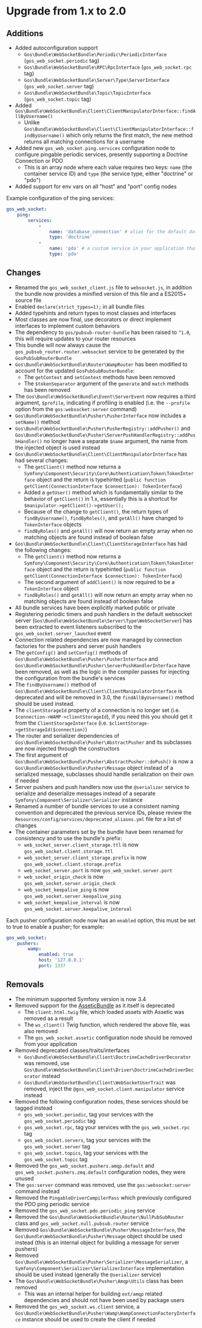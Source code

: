 # Upgrade from 1.x to 2.0

## Additions

- Added autoconfiguration support
    - `Gos\Bundle\WebSocketBundle\Periodic\PeriodicInterface` (`gos_web_socket.periodic` tag)
    - `Gos\Bundle\WebSocketBundle\RPC\RpcInterface` (`gos_web_socket.rpc` tag)
    - `Gos\Bundle\WebSocketBundle\Server\Type\ServerInterface` (`gos_web_socket.server` tag)
    - `Gos\Bundle\WebSocketBundle\Topic\TopicInterface` (`gos_web_socket.topic` tag)
- Added `Gos\Bundle\WebSocketBundle\Client\ClientManipulatorInterface::findAllByUsername()`
    - Unlike `Gos\Bundle\WebSocketBundle\Client\ClientManipulatorInterface::findByUsername()` which only returns the first match, the new method returns all matching connections for a username
- Added new `gos_web_socket.ping.services` configuration node to configure pingable periodic services, presently supporting a Doctrine Connection or PDO
    - This is an array node where each value requires two keys: `name` (the container service ID) and `type` (the service type, either "doctrine" or "pdo")
- Added support for env vars on all "host" and "port" config nodes
    
Example configuration of the ping services:

```yaml
gos_web_socket:
    ping:
        services:
            -
                name: 'database_connection' # alias for the default database connection created by the DoctrineBundle
                type: 'doctrine'
            -
                name: 'pdo' # a custom service in your application that is a PDO connection
                type: 'pdo'

```

## Changes

- Renamed the `gos_web_socket_client.js` file to `websocket.js`, in addition the bundle now provides a minified version of this file and a ES2015+ source file
- Enabled `declare(strict_types=1);` in all bundle files
- Added typehints and return types to most classes and interfaces
- Most classes are now final, use decorators or direct implement interfaces to implement custom behaviors
- The dependency to `gos/pubsub-router-bundle` has been raised to `^1.0`, this will require updates to your router resources
- This bundle will now always cause the `gos_pubsub_router.router.websocket` service to be generated by the `GosPubSubRouterBundle`
- `Gos\Bundle\WebSocketBundle\Router\WampRouter` has been modified to account for the updated `GosPubSubRouterBundle`:
    - The `getContext` and `setContext` methods have been removed
    - The `$tokenSeparator` argument of the `generate` and `match` methods has been removed
- The `Gos\Bundle\WebSocketBundle\Event\ServerEvent` now requires a third argument, `$profile`, indicating if profiling is enabled (i.e. the `--profile` option from the `gos:websocket:server` command)
- `Gos\Bundle\WebSocketBundle\Pusher\PusherInterface` now includes a `setName()` method
- `Gos\Bundle\WebSocketBundle\Pusher\PusherRegistry::addPusher()` and `Gos\Bundle\WebSocketBundle\Pusher\ServerPushHandlerRegistry::addPushHandler()` no longer have a separate `$name` argument, the name from the injected object is used instead
- `Gos\Bundle\WebSocketBundle\Client\ClientManipulatorInterface` has had several changes:
    - The `getClient()` method now returns a `Symfony\Component\Security\Core\Authentication\Token\TokenInterface` object and the return is typehinted (`public function getClient(ConnectionInterface $connection): TokenInterface`)
    - Added a `getUser()` method which is fundamentally similar to the behavior of `getClient()` in 1.x, essentially this is a shortcut for `$manipulator->getClient()->getUser();`
    - Because of the change to `getClient()`, the return types of `findByUsername()`, `findByRoles()`, and `getAll()` have changed to `TokenInterface` objects
    - `findByRoles()` and `getAll()` will now return an empty array when no matching objects are found instead of boolean false
- `Gos\Bundle\WebSocketBundle\Client\ClientStorageInterface` has had the following changes:
    - The `getClient()` method now returns a `Symfony\Component\Security\Core\Authentication\Token\TokenInterface` object and the return is typehinted (`public function getClient(ConnectionInterface $connection): TokenInterface`)
    - The second argument of `addClient()` is now required to be a `TokenInterface` object
    - `findByRoles()` and `getAll()` will now return an empty array when no matching objects are found instead of boolean false
- All bundle services have been explicitly marked public or private
- Registering periodic timers and push handlers in the default websocket server (`Gos\Bundle\WebSocketBundle\Server\Type\WebSocketServer`) has been extracted to event listeners subscribed to the `gos_web_socket.server_launched` event
- Connection related dependencies are now managed by connection factories for the pushers and server push handlers
- The `getConfig()` and `setConfig()` methods of `Gos\Bundle\WebSocketBundle\Pusher\PusherInterface` and `Gos\Bundle\WebSocketBundle\Pusher\ServerPushHandlerInterface` have been removed, as well as the logic in the compiler passes for injecting the configuration from the bundle's services
- The `findByUsername()` method of `Gos\Bundle\WebSocketBundle\Client\ClientManipulatorInterface` is deprecated and will be removed in 3.0, the `findAllByUsername()` method should be used instead.
- The `clientStorageId` property of a connection is no longer set (i.e. `$connection->WAMP->clientStorageId`), if you need this you should get it from the `ClientStorageInterface` (i.e. `$clientStorage->getStorageId($connection)`)
- The router and serializer dependencies of `Gos\Bundle\WebSocketBundle\Pusher\AbstractPusher` and its subclasses are now injected through the constructors
- The first argument of `Gos\Bundle\WebSocketBundle\Pusher\AbstractPusher::doPush()` is now a `Gos\Bundle\WebSocketBundle\Pusher\Message` object instead of a serialized message, subclasses should handle serialization on their own if needed
- Server pushers and push handlers now use the `@serializer` service to serialize and deserialize messages instead of a separate `Symfony\Component\Serializer\Serializer` instance
- Renamed a number of bundle services to use a consistent naming convention and deprecated the previous service IDs, please review the `Resources/config/services/deprecated_aliases.yml` file for a list of changes
- The container parameters set by the bundle have been renamed for consistency and to use the bundle's prefix:
    - `web_socket_server.client_storage.ttl` is now `gos_web_socket.client.storage.ttl`
    - `web_socket_server.client_storage.prefix` is now `gos_web_socket.client.storage.prefix`
    - `web_socket_server.port` is now `gos_web_socket.server.port`
    - `web_socket_origin_check` is now `gos_web_socket.server.origin_check`
    - `web_socket_keepalive_ping` is now `gos_web_socket.server.keepalive_ping`
    - `web_socket_keepalive_interval` is now `gos_web_socket.server.keepalive_interval`

Each pusher configuration node now has an `enabled` option, this must be set to true to enable a pusher; for example:

```yaml
gos_web_socket:
    pushers:
        wamp:
            enabled: true
            host: '127.0.0.1'
            port: 1337
```

## Removals

- The minimum supported Symfony version is now 3.4
- Removed support for the [AsseticBundle](https://github.com/symfony/assetic-bundle) as it itself is deprecated
    - The `client.html.twig` file, which loaded assets with Assetic was removed as a result
    - The `ws_client()` Twig function, which rendered the above file, was also removed
    - The `gos_web_socket.assetic` configuration node should be removed from your application
- Removed deprecated classes/traits/interfaces
    - `Gos\Bundle\WebSocketBundle\Client\DoctrineCacheDriverDecorator` was removed, use `Gos\Bundle\WebSocketBundle\Client\Driver\DoctrineCacheDriverDecorator` instead
    - `Gos\Bundle\WebSocketBundle\Client\WebSocketUserTrait` was removed, inject the `@gos_web_socket.client.manipulator` service instead
- Removed the following configuration nodes, these services should be tagged instead
    - `gos_web_socket.periodic`, tag your services with the `gos_web_socket.periodic` tag
    - `gos_web_socket.rpc`, tag your services with the `gos_web_socket.rpc` tag
    - `gos_web_socket.servers`, tag your services with the `gos_web_socket.server` tag
    - `gos_web_socket.topics`, tag your services with the `gos_web_socket.topic` tag
- Removed the `gos_web_socket.pushers.amqp.default` and `gos_web_socket.pushers.zmq.default` configuration nodes, they were unused
- The `gos:server` command was removed, use the `gos:websocket:server` command instead
- Removed the `PingableDriverCompilerPass` which previously configured the PDO ping periodic service
- Removed the `gos_web_socket.pdo.periodic_ping` service 
- Removed the `Gos\Bundle\WebSocketBundle\Router\NullPubSubRouter` class and `gos_web_socket.null.pubsub.router` service
- Removed `Gos\Bundle\WebSocketBundle\Pusher\MessageInterface`, the `Gos\Bundle\WebSocketBundle\Pusher\Message` object should be used instead (this is an internal object for building a message for server pushers)
- Removed `Gos\Bundle\WebSocketBundle\Pusher\Serializer\MessageSerializer`, a `Symfony\Component\Serializer\SerializerInterface` implementation should be used instead (generally the `@serializer` service)
- The `Gos\Bundle\WebSocketBundle\Pusher\Amqp\Utils` class has been removed
    - This was an internal helper for building `ext/amqp` related dependencies and should not have been used by package users
- Removed the `gos_web_socket.ws.client` service, a `Gos\Bundle\WebSocketBundle\Pusher\Wamp\WampConnectionFactoryInterface` instance should be used to create the client if needed
